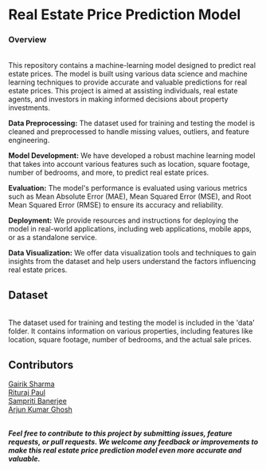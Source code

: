 <h1>Real Estate Price Prediction Model</h1>

<h3>Overview</h3>
<br>
This repository contains a machine-learning model designed to predict real estate prices. The model is built using various data science and machine learning techniques to provide accurate and valuable predictions for real estate prices. This project is aimed at assisting individuals, real estate agents, and investors in making informed decisions about property investments.
<br>

<b>Data Preprocessing:</b> The dataset used for training and testing the model is cleaned and preprocessed to handle missing values, outliers, and feature engineering.

<b>Model Development:</b>  We have developed a robust machine learning model that takes into account various features such as location, square footage, number of bedrooms, and more, to predict real estate prices.

<b>Evaluation:</b>  The model's performance is evaluated using various metrics such as Mean Absolute Error (MAE), Mean Squared Error (MSE), and Root Mean Squared Error (RMSE) to ensure its accuracy and reliability.

<b>Deployment:</b>  We provide resources and instructions for deploying the model in real-world applications, including web applications, mobile apps, or as a standalone service.

<b>Data Visualization:</b>  We offer data visualization tools and techniques to gain insights from the dataset and help users understand the factors influencing real estate prices.

## Dataset
<br>
The dataset used for training and testing the model is included in the 'data' folder. It contains information on various properties, including features like location, square footage, number of bedrooms, and the actual sale prices.

## Contributors
[Gairik Sharma](https://www.github.com/GairikSharma)
<br>
[Rituraj Paul](https://www.github.com/laughing-nerd)
<br>
[Sampriti Banerjee](https://www.github.com/sampritibanerjee)
<br>
[Arjun Kumar Ghosh](https://www.github.com/ArjunGhosh561)
<br>

<br>
<b><i>Feel free to contribute to this project by submitting issues, feature requests, or pull requests. We welcome any feedback or improvements to make this real estate price prediction model even more accurate and valuable.<i><b>
